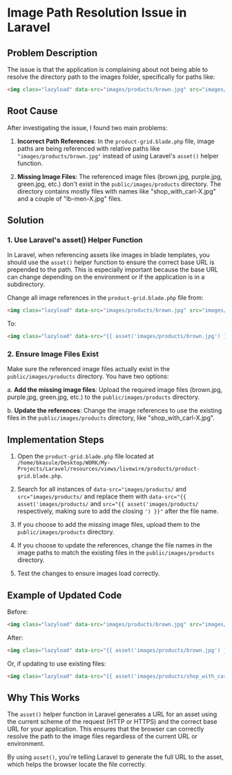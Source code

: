 # Image Path Resolution Issue in Laravel

## Problem Description

The issue is that the application is complaining about not being able to resolve the directory path to the images folder, specifically for paths like:

```html
<img class="lazyload" data-src="images/products/brown.jpg" src="images/products/brown.jpg" alt="image-product">
```

## Root Cause

After investigating the issue, I found two main problems:

1. **Incorrect Path References**: In the `product-grid.blade.php` file, image paths are being referenced with relative paths like `"images/products/brown.jpg"` instead of using Laravel's `asset()` helper function.

2. **Missing Image Files**: The referenced image files (brown.jpg, purple.jpg, green.jpg, etc.) don't exist in the `public/images/products` directory. The directory contains mostly files with names like "shop_with_carl-X.jpg" and a couple of "lb-men-X.jpg" files.

## Solution

### 1. Use Laravel's asset() Helper Function

In Laravel, when referencing assets like images in blade templates, you should use the `asset()` helper function to ensure the correct base URL is prepended to the path. This is especially important because the base URL can change depending on the environment or if the application is in a subdirectory.

Change all image references in the `product-grid.blade.php` file from:

```html
<img class="lazyload" data-src="images/products/brown.jpg" src="images/products/brown.jpg" alt="image-product">
```

To:

```html
<img class="lazyload" data-src="{{ asset('images/products/brown.jpg') }}" src="{{ asset('images/products/brown.jpg') }}" alt="image-product">
```

### 2. Ensure Image Files Exist

Make sure the referenced image files actually exist in the `public/images/products` directory. You have two options:

a. **Add the missing image files**: Upload the required image files (brown.jpg, purple.jpg, green.jpg, etc.) to the `public/images/products` directory.

b. **Update the references**: Change the image references to use the existing files in the `public/images/products` directory, like "shop_with_carl-X.jpg".

## Implementation Steps

1. Open the `product-grid.blade.php` file located at `/home/bkasule/Desktop/WORK/My-Projects/Laravel/resources/views/livewire/products/product-grid.blade.php`.

2. Search for all instances of `data-src="images/products/` and `src="images/products/` and replace them with `data-src="{{ asset('images/products/` and `src="{{ asset('images/products/` respectively, making sure to add the closing `') }}"` after the file name.

3. If you choose to add the missing image files, upload them to the `public/images/products` directory.

4. If you choose to update the references, change the file names in the image paths to match the existing files in the `public/images/products` directory.

5. Test the changes to ensure images load correctly.

## Example of Updated Code

Before:
```html
<img class="lazyload" data-src="images/products/brown.jpg" src="images/products/brown.jpg" alt="image-product">
```

After:
```html
<img class="lazyload" data-src="{{ asset('images/products/brown.jpg') }}" src="{{ asset('images/products/brown.jpg') }}" alt="image-product">
```

Or, if updating to use existing files:
```html
<img class="lazyload" data-src="{{ asset('images/products/shop_with_carl-1.jpg') }}" src="{{ asset('images/products/shop_with_carl-1.jpg') }}" alt="image-product">
```

## Why This Works

The `asset()` helper function in Laravel generates a URL for an asset using the current scheme of the request (HTTP or HTTPS) and the correct base URL for your application. This ensures that the browser can correctly resolve the path to the image files regardless of the current URL or environment.

By using `asset()`, you're telling Laravel to generate the full URL to the asset, which helps the browser locate the file correctly.
